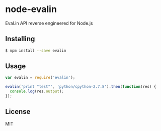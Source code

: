 node-evalin
===============

Eval.in API reverse engineered for Node.js

## Installing

```bash
$ npm install --save evalin
```

## Usage

```javascript
var evalin = require('evalin');

evalin('print "test"', 'python/cpython-2.7.8').then(function(res) {
  console.log(res.output);
});
```

## License

MIT
